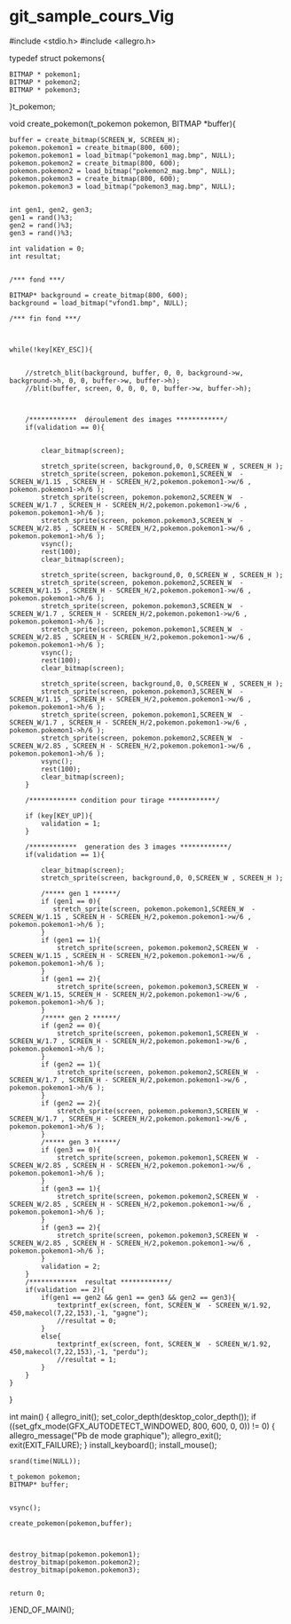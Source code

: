 # git_sample_cours_Vig

#include <stdio.h>
#include <allegro.h>

typedef struct pokemons{

    BITMAP * pokemon1;
    BITMAP * pokemon2;
    BITMAP * pokemon3;

}t_pokemon;



void create_pokemon(t_pokemon pokemon, BITMAP *buffer){

    buffer = create_bitmap(SCREEN_W, SCREEN_H);
    pokemon.pokemon1 = create_bitmap(800, 600);
    pokemon.pokemon1 = load_bitmap("pokemon1_mag.bmp", NULL);
    pokemon.pokemon2 = create_bitmap(800, 600);
    pokemon.pokemon2 = load_bitmap("pokemon2_mag.bmp", NULL);
    pokemon.pokemon3 = create_bitmap(800, 600);
    pokemon.pokemon3 = load_bitmap("pokemon3_mag.bmp", NULL);


    int gen1, gen2, gen3;
    gen1 = rand()%3;
    gen2 = rand()%3;
    gen3 = rand()%3;

    int validation = 0;
    int resultat;


    /*** fond ***/

    BITMAP* background = create_bitmap(800, 600);
    background = load_bitmap("vfond1.bmp", NULL);

    /*** fin fond ***/



    while(!key[KEY_ESC]){


        //stretch_blit(background, buffer, 0, 0, background->w, background->h, 0, 0, buffer->w, buffer->h);
        //blit(buffer, screen, 0, 0, 0, 0, buffer->w, buffer->h);



        /************  déroulement des images ************/
        if(validation == 0){


            clear_bitmap(screen);

            stretch_sprite(screen, background,0, 0,SCREEN_W , SCREEN_H );
            stretch_sprite(screen, pokemon.pokemon1,SCREEN_W  - SCREEN_W/1.15 , SCREEN_H - SCREEN_H/2,pokemon.pokemon1->w/6 , pokemon.pokemon1->h/6 );
            stretch_sprite(screen, pokemon.pokemon2,SCREEN_W  - SCREEN_W/1.7 , SCREEN_H - SCREEN_H/2,pokemon.pokemon1->w/6 , pokemon.pokemon1->h/6 );
            stretch_sprite(screen, pokemon.pokemon3,SCREEN_W  - SCREEN_W/2.85 , SCREEN_H - SCREEN_H/2,pokemon.pokemon1->w/6 , pokemon.pokemon1->h/6 );
            vsync();
            rest(100);
            clear_bitmap(screen);

            stretch_sprite(screen, background,0, 0,SCREEN_W , SCREEN_H );
            stretch_sprite(screen, pokemon.pokemon2,SCREEN_W  - SCREEN_W/1.15 , SCREEN_H - SCREEN_H/2,pokemon.pokemon1->w/6 , pokemon.pokemon1->h/6 );
            stretch_sprite(screen, pokemon.pokemon3,SCREEN_W  - SCREEN_W/1.7 , SCREEN_H - SCREEN_H/2,pokemon.pokemon1->w/6 , pokemon.pokemon1->h/6 );
            stretch_sprite(screen, pokemon.pokemon1,SCREEN_W  - SCREEN_W/2.85 , SCREEN_H - SCREEN_H/2,pokemon.pokemon1->w/6 , pokemon.pokemon1->h/6 );
            vsync();
            rest(100);
            clear_bitmap(screen);

            stretch_sprite(screen, background,0, 0,SCREEN_W , SCREEN_H );
            stretch_sprite(screen, pokemon.pokemon3,SCREEN_W  - SCREEN_W/1.15 , SCREEN_H - SCREEN_H/2,pokemon.pokemon1->w/6 , pokemon.pokemon1->h/6 );
            stretch_sprite(screen, pokemon.pokemon1,SCREEN_W  - SCREEN_W/1.7 , SCREEN_H - SCREEN_H/2,pokemon.pokemon1->w/6 , pokemon.pokemon1->h/6 );
            stretch_sprite(screen, pokemon.pokemon2,SCREEN_W  - SCREEN_W/2.85 , SCREEN_H - SCREEN_H/2,pokemon.pokemon1->w/6 , pokemon.pokemon1->h/6 );
            vsync();
            rest(100);
            clear_bitmap(screen);
        }

        /************ condition pour tirage ************/

        if (key[KEY_UP]){
            validation = 1;
        }

        /************  generation des 3 images ************/
        if(validation == 1){

            clear_bitmap(screen);
            stretch_sprite(screen, background,0, 0,SCREEN_W , SCREEN_H );

            /***** gen 1 ******/
            if (gen1 == 0){
               stretch_sprite(screen, pokemon.pokemon1,SCREEN_W  - SCREEN_W/1.15 , SCREEN_H - SCREEN_H/2,pokemon.pokemon1->w/6 , pokemon.pokemon1->h/6 );
            }
            if (gen1 == 1){
                stretch_sprite(screen, pokemon.pokemon2,SCREEN_W  - SCREEN_W/1.15 , SCREEN_H - SCREEN_H/2,pokemon.pokemon1->w/6 , pokemon.pokemon1->h/6 );
            }
            if (gen1 == 2){
                stretch_sprite(screen, pokemon.pokemon3,SCREEN_W  - SCREEN_W/1.15, SCREEN_H - SCREEN_H/2,pokemon.pokemon1->w/6 , pokemon.pokemon1->h/6 );
            }
            /***** gen 2 ******/
            if (gen2 == 0){
                stretch_sprite(screen, pokemon.pokemon1,SCREEN_W  - SCREEN_W/1.7 , SCREEN_H - SCREEN_H/2,pokemon.pokemon1->w/6 , pokemon.pokemon1->h/6 );
            }
            if (gen2 == 1){
                stretch_sprite(screen, pokemon.pokemon2,SCREEN_W  - SCREEN_W/1.7 , SCREEN_H - SCREEN_H/2,pokemon.pokemon1->w/6 , pokemon.pokemon1->h/6 );
            }
            if (gen2 == 2){
                stretch_sprite(screen, pokemon.pokemon3,SCREEN_W  - SCREEN_W/1.7 , SCREEN_H - SCREEN_H/2,pokemon.pokemon1->w/6 , pokemon.pokemon1->h/6 );
            }
            /***** gen 3 ******/
            if (gen3 == 0){
                stretch_sprite(screen, pokemon.pokemon1,SCREEN_W  - SCREEN_W/2.85 , SCREEN_H - SCREEN_H/2,pokemon.pokemon1->w/6 , pokemon.pokemon1->h/6 );
            }
            if (gen3 == 1){
                stretch_sprite(screen, pokemon.pokemon2,SCREEN_W  - SCREEN_W/2.85 , SCREEN_H - SCREEN_H/2,pokemon.pokemon1->w/6 , pokemon.pokemon1->h/6 );
            } 
            if (gen3 == 2){
                stretch_sprite(screen, pokemon.pokemon3,SCREEN_W  - SCREEN_W/2.85 , SCREEN_H - SCREEN_H/2,pokemon.pokemon1->w/6 , pokemon.pokemon1->h/6 );
            }
            validation = 2;
        }
        /************  resultat ************/
        if(validation == 2){
            if(gen1 == gen2 && gen1 == gen3 && gen2 == gen3){
                textprintf_ex(screen, font, SCREEN_W  - SCREEN_W/1.92, 450,makecol(7,22,153),-1, "gagne");
                //resultat = 0;
            }
            else{
                textprintf_ex(screen, font, SCREEN_W  - SCREEN_W/1.92, 450,makecol(7,22,153),-1, "perdu");
                //resultat = 1;
            }
        }
    }
}


int main() {
    allegro_init();
    set_color_depth(desktop_color_depth());
    if ((set_gfx_mode(GFX_AUTODETECT_WINDOWED, 800, 600, 0, 0)) != 0) {
        allegro_message("Pb de mode graphique");
        allegro_exit();
        exit(EXIT_FAILURE);
    }
    install_keyboard();
    install_mouse();

    srand(time(NULL));

    t_pokemon pokemon;
    BITMAP* buffer;


    vsync();

    create_pokemon(pokemon,buffer);



    destroy_bitmap(pokemon.pokemon1);
    destroy_bitmap(pokemon.pokemon2);
    destroy_bitmap(pokemon.pokemon3);


    return 0;


}END_OF_MAIN();


